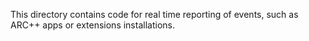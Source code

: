 This directory contains code for real time reporting of events, such as ARC++
apps or extensions installations.
